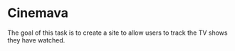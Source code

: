 # Cinemava
The goal of this task is to create a site to allow users to track the TV shows they have watched.
